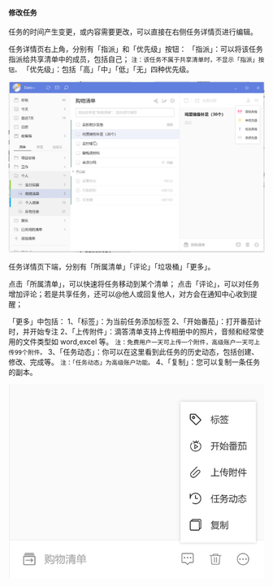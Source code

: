 #### 修改任务

任务的时间产生变更，或内容需要更改，可以直接在右侧任务详情页进行编辑。

任务详情页右上角，分别有「指派」和「优先级」按钮： 「指派」：可以将该任务指派给共享清单中的成员，包括自己； `注：该任务不属于共享清单时，不显示「指派」按钮。` 「优先级」：包括「高」「中」「低」「无」四种优先级。

![winedittask1](../../images/Windows/task/pasted%20image%200%206.png)

任务详情页下端，分别有「所属清单」「评论」「垃圾桶」「更多」。

点击「所属清单」，可以快速将任务移动到某个清单； 点击「评论」，可以对任务增加评论；若是共享任务，还可以@他人或回复他人，对方会在通知中心收到提醒；

「更多」中包括： 1、「标签」：为当前任务添加标签 2、「开始番茄」：打开番茄计时，并开始专注 2、「上传附件」：滴答清单支持上传相册中的照片，音频和经常使用的文件类型如 word,excel 等。 `注：免费用户一天可上传一个附件，高级账户一天可上传99个附件。` 3、「任务动态」：你可以在这里看到此任务的历史动态，包括创建、修改、完成等。 `注：「任务动态」为高级账户功能。` 4、「复制」：您可以复制一条任务的副本。

![winedittask2](../../images/Windows/task/pasted%20image%200%207.png)

